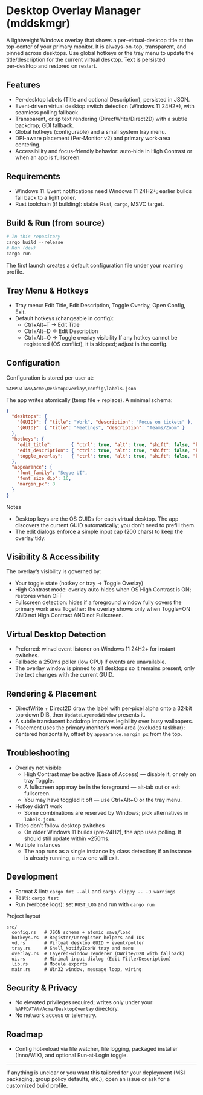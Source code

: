 # Desktop Overlay Manager (mddskmgr)

A lightweight Windows overlay that shows a per–virtual-desktop title at the top‑center of your primary monitor. It is always-on-top, transparent, and pinned across desktops. Use global hotkeys or the tray menu to update the title/description for the current virtual desktop. Text is persisted per‑desktop and restored on restart.

## Features
- Per‑desktop labels (Title and optional Description), persisted in JSON.
- Event‑driven virtual desktop switch detection (Windows 11 24H2+), with seamless polling fallback.
- Transparent, crisp text rendering (DirectWrite/Direct2D) with a subtle backdrop; GDI fallback.
- Global hotkeys (configurable) and a small system tray menu.
- DPI-aware placement (Per-Monitor v2) and primary work‑area centering.
- Accessibility and focus‑friendly behavior: auto‑hide in High Contrast or when an app is fullscreen.

## Requirements
- Windows 11. Event notifications need Windows 11 24H2+; earlier builds fall back to a light poller.
- Rust toolchain (if building): stable Rust, `cargo`, MSVC target.

## Build & Run (from source)
```powershell
# In this repository
cargo build --release
# Run (dev)
cargo run
```
The first launch creates a default configuration file under your roaming profile.

## Tray Menu & Hotkeys
- Tray menu: Edit Title, Edit Description, Toggle Overlay, Open Config, Exit.
- Default hotkeys (changeable in config):
  - Ctrl+Alt+T → Edit Title
  - Ctrl+Alt+D → Edit Description
  - Ctrl+Alt+O → Toggle overlay visibility
If any hotkey cannot be registered (OS conflict), it is skipped; adjust in the config.

## Configuration
Configuration is stored per‑user at:
```
%APPDATA%\Acme\DesktopOverlay\config\labels.json
```
The app writes atomically (temp file + replace). A minimal schema:
```json
{
  "desktops": {
    "{GUID}": { "title": "Work", "description": "Focus on tickets" },
    "{GUID}": { "title": "Meetings", "description": "Teams/Zoom" }
  },
  "hotkeys": {
    "edit_title":       { "ctrl": true, "alt": true, "shift": false, "key": "T" },
    "edit_description": { "ctrl": true, "alt": true, "shift": false, "key": "D" },
    "toggle_overlay":   { "ctrl": true, "alt": true, "shift": false, "key": "O" }
  },
  "appearance": {
    "font_family": "Segoe UI",
    "font_size_dip": 16,
    "margin_px": 8
  }
}
```
Notes
- Desktop keys are the OS GUIDs for each virtual desktop. The app discovers the current GUID automatically; you don’t need to prefill them.
- The edit dialogs enforce a simple input cap (200 chars) to keep the overlay tidy.

## Visibility & Accessibility
The overlay’s visibility is governed by:
- Your toggle state (hotkey or tray -> Toggle Overlay)
- High Contrast mode: overlay auto‑hides when OS High Contrast is ON; restores when OFF
- Fullscreen detection: hides if a foreground window fully covers the primary work area
Together: the overlay shows only when Toggle=ON AND not High Contrast AND not Fullscreen.

## Virtual Desktop Detection
- Preferred: winvd event listener on Windows 11 24H2+ for instant switches.
- Fallback: a 250ms poller (low CPU) if events are unavailable.
- The overlay window is pinned to all desktops so it remains present; only the text changes with the current GUID.

## Rendering & Placement
- DirectWrite + Direct2D draw the label with per‑pixel alpha onto a 32‑bit top‑down DIB, then `UpdateLayeredWindow` presents it.
- A subtle translucent backdrop improves legibility over busy wallpapers.
- Placement uses the primary monitor’s work area (excludes taskbar): centered horizontally, offset by `appearance.margin_px` from the top.

## Troubleshooting
- Overlay not visible
  - High Contrast may be active (Ease of Access) — disable it, or rely on tray Toggle.
  - A fullscreen app may be in the foreground — alt‑tab out or exit fullscreen.
  - You may have toggled it off — use Ctrl+Alt+O or the tray menu.
- Hotkey didn’t work
  - Some combinations are reserved by Windows; pick alternatives in `labels.json`.
- Titles don’t follow desktop switches
  - On older Windows 11 builds (pre‑24H2), the app uses polling. It should still update within ~250ms.
- Multiple instances
  - The app runs as a single instance by class detection; if an instance is already running, a new one will exit.

## Development
- Format & lint: `cargo fmt --all` and `cargo clippy -- -D warnings`
- Tests: `cargo test`
- Run (verbose logs): set `RUST_LOG` and run with `cargo run`

Project layout
```
src/
  config.rs   # JSON schema + atomic save/load
  hotkeys.rs  # Register/Unregister helpers and IDs
  vd.rs       # Virtual desktop GUID + event/poller
  tray.rs     # Shell_NotifyIconW tray and menu
  overlay.rs  # Layered-window renderer (DWrite/D2D with fallback)
  ui.rs       # Minimal input dialog (Edit Title/Description)
  lib.rs      # Module exports
  main.rs     # Win32 window, message loop, wiring
```

## Security & Privacy
- No elevated privileges required; writes only under your `%APPDATA%/Acme/DesktopOverlay` directory.
- No network access or telemetry.

## Roadmap
- Config hot‑reload via file watcher, file logging, packaged installer (Inno/WiX), and optional Run‑at‑Login toggle.

---
If anything is unclear or you want this tailored for your deployment (MSI packaging, group policy defaults, etc.), open an issue or ask for a customized build profile.
